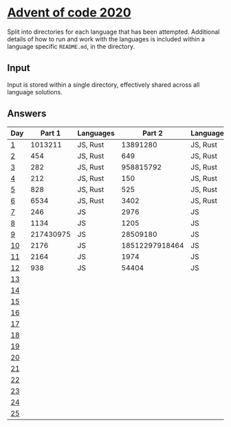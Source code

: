 # [Advent of code 2020](https://adventofcode.com/2020/)

Split into directories for each language that has been attempted. Additional
details of how to run and work with the languages is included within a language
specific `README.md`, in the directory.

## Input

Input is stored within a single directory, effectively shared across all
language solutions.

## Answers

| Day                                        | Part 1    | Languages | Part 2         | Languages |
| ---                                        | -------   | --------- | -------        | --------- |
| [1](https://adventofcode.com/2020/day/1)   | 1013211   | JS, Rust  | 13891280       | JS, Rust  |
| [2](https://adventofcode.com/2020/day/2)   | 454       | JS, Rust  | 649            | JS, Rust  |
| [3](https://adventofcode.com/2020/day/3)   | 282       | JS, Rust  | 958815792      | JS, Rust  |
| [4](https://adventofcode.com/2020/day/4)   | 212       | JS, Rust  | 150            | JS, Rust  |
| [5](https://adventofcode.com/2020/day/5)   | 828       | JS, Rust  | 525            | JS, Rust  |
| [6](https://adventofcode.com/2020/day/6)   | 6534      | JS, Rust  | 3402           | JS, Rust  |
| [7](https://adventofcode.com/2020/day/7)   | 246       | JS        | 2976           | JS        |
| [8](https://adventofcode.com/2020/day/8)   | 1134      | JS        | 1205           | JS        |
| [9](https://adventofcode.com/2020/day/9)   | 217430975 | JS        | 28509180       | JS        |
| [10](https://adventofcode.com/2020/day/10) | 2176      | JS        | 18512297918464 | JS        |
| [11](https://adventofcode.com/2020/day/11) | 2164      | JS        | 1974           | JS        |
| [12](https://adventofcode.com/2020/day/12) | 938       | JS        | 54404          | JS        |
| [13](https://adventofcode.com/2020/day/13) |           |           |                |           |
| [14](https://adventofcode.com/2020/day/14) |           |           |                |           |
| [15](https://adventofcode.com/2020/day/15) |           |           |                |           |
| [16](https://adventofcode.com/2020/day/16) |           |           |                |           |
| [17](https://adventofcode.com/2020/day/17) |           |           |                |           |
| [18](https://adventofcode.com/2020/day/18) |           |           |                |           |
| [19](https://adventofcode.com/2020/day/19) |           |           |                |           |
| [20](https://adventofcode.com/2020/day/20) |           |           |                |           |
| [21](https://adventofcode.com/2020/day/21) |           |           |                |           |
| [22](https://adventofcode.com/2020/day/22) |           |           |                |           |
| [23](https://adventofcode.com/2020/day/23) |           |           |                |           |
| [24](https://adventofcode.com/2020/day/24) |           |           |                |           |
| [25](https://adventofcode.com/2020/day/25) |           |           |                |           |

